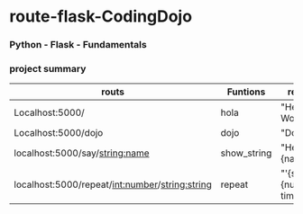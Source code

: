 # route-flask-CodingDojo
### Python - Flask - Fundamentals
### project summary

| routs                                              | Funtions    | return                      |
|----------------------------------------------------|-------------|-----------------------------|
| Localhost:5000/                                    | hola        | "Hello World!"              |
| Localhost:5000/dojo                                | dojo        | "Dojo!"                     |
| localhost:5000/say/<string:name>                   | show_string | "Hello {name}!"             |
| localhost:5000/repeat/<int:number>/<string:string> | repeat      | "'{string}' {number} times" |
